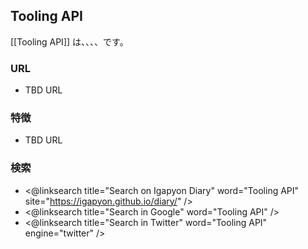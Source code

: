 ## Tooling API

[[Tooling API]] は、、、、です。

### URL

* TBD URL

### 特徴

* TBD URL

### 検索

* <@linksearch title="Search on Igapyon Diary" word="Tooling API" site="https://igapyon.github.io/diary/" />
* <@linksearch title="Search in Google" word="Tooling API" />
* <@linksearch title="Search in Twitter" word="Tooling API" engine="twitter" />

